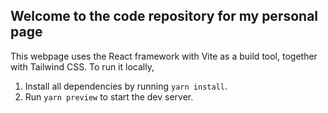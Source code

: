 ## Welcome to the code repository for my personal page

This webpage uses the React framework with Vite as a build tool, together with Tailwind CSS. To run it locally,

1. Install all dependencies by running `yarn install`.
2. Run `yarn preview` to start the dev server.